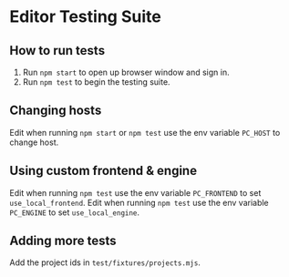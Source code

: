 # Editor Testing Suite

## How to run tests

1. Run `npm start` to open up browser window and sign in.
2. Run `npm test` to begin the testing suite.

## Changing hosts

Edit when running `npm start` or `npm test` use the env variable `PC_HOST` to change host.

## Using custom frontend & engine

Edit when running `npm test` use the env variable `PC_FRONTEND` to set `use_local_frontend`.
Edit when running `npm test` use the env variable `PC_ENGINE` to set `use_local_engine`.

## Adding more tests

Add the project ids in `test/fixtures/projects.mjs`.